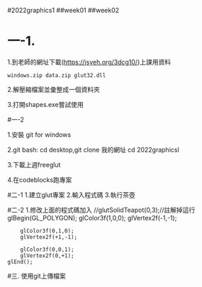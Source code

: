 #2022graphics1
##week01
##week02
# 一-1.

1.到老師的網址下載(https://jsyeh.org/3dcg10/)上課用資料

    windows.zip data.zip glut32.dll

2.解壓縮檔案並彙整成一個資料夾

3.打開shapes.exe嘗試使用



#一-2

1.安裝 git for windows

2.git bash: cd desktop,git clone 我的網址 cd 2022graphicsl





3.下載上週freeglut

4.在codeblocks跑專案


#二-1
1.建立glut專案
2.輸入程式碼
3.執行茶壺

#二-2
1.修改上面的程式碼加入
//glutSolidTeapot(0,3);//註解掉這行
    glBegin(GL_POLYGON);
        glColor3f(1,0,0);
        glVertex2f(-1,-1);

        glColor3f(0,1,0);
        glVertex2f(+1,-1);

        glColor3f(0,0,1);
        glVertex2f(0,+1);
    glEnd();

#三.
使用git上傳檔案
